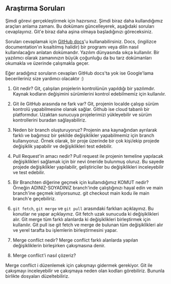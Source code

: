 ## Araştırma Soruları

Şimdi görevi gerçekleştirmek için hazırsınız. Şimdi biraz daha kullandığımız araçları anlama zamanı. Bu dokümanı güncelleyerek, aşağıdaki soruları cevaplayınız. Git'e biraz daha aşina olmaya başladığınızı göreceksiniz. 

Soruları cevaplamak için [GitHub docs](https://docs.github.com/en)'u kullanabilirsiniz. Docs, (ingilizce documentation'ın kısaltılmış halidir) bir programı veya dilin nasıl kullanılacağını anlatan dokümandır. Yazılım dünyasında sıkça kullanılır. Bir yazılımcı olarak zamanınızın büyük çoğunluğu da bu tarz dokümanları okumakla ve üzerinde çalışmakla geçer.

Eğer aradığınız soruların cevapları GitHub docs'ta yok ise Google'lama becerileriniz size yardımcı olacaktır :)

1. Git nedir?
Git, çalışılan projelerin kontrolünün yapıldığı bir yazılımdır. Kaynak kodların değişimini sürümlerini kontrol edebilmemiz için kullanılır.
2. Git ile GitHub arasında ne fark var?
Git, projenin localde çalışıp sürüm kontrolü yapabilmesine olanak sağlar. Github ise cloud tabanlı bir platformdur. Uzaktan sunucuya projelerimizi yükleyebilir ve sürüm kontrollerini buradan sağlayabiliriz.
3. Neden bir branch oluşturuyoruz?
Projenin ana kaynağından ayrılarak farklı ve bağımsız bir şekilde değişiklikler yapabilmemiz için branch kullanıyoruz. Örnek olarak, bir proje üzerinde bir çok kişi/ekip projede değişiklik yapabilir ve değişiklikleri test edebilir. 
4. Pull Request'in amacı nedir?
Pull request ile projenin temeline yapılacak değişiklikleri sağlamak için bir nevi öneride bulunmuş oluruz. Bu sayede projede değişiklikler yapılabilir, geliştiriciler bu değişiklikleri inceleyebilir ve test edebilir.
5. Bir Branchten diğerine geçmek için kullanıdığımız KOMUT nedir? Örneğin ADINIZ-SOYADINIZ branch'inde çalıştığınızı hayal edin ve main branch'ine geçmek istiyorsunuz.
git checkout main kodu ile main branch'e geçebiliriz.
6. `git fetch`, `git merge` ve `git pull` arasındaki farklıarı açıklayınız. Bu konutlar ne yapar açıklayınız.
Git fetch uzak sunucuda ki değişiklikleri alır. Git merge tüm farklı alanlarda ki değişiklikleri birleştirmek için kullanılır. Git pull ise git fetch ve merge de bulunan tüm değişiklikleri alır ve yerel tarafta bu işlemlerin birleştirmesini yapar.

7. Merge conflict nedir?
Merge conflict farklı alanlarda yapılan değişikliklerin birleşirken çakışmasına denir. 

8. Merge conflict'i nasıl çözeriz?

Merge conflict i düzenlemek için çakışmayı gidermek gerekiyor. Git ile çakışmayı inceleyebilir ve çakışmaya neden olan kodları görebiliriz. Bununla birlikte dosyaları düzeltebiliriz.
